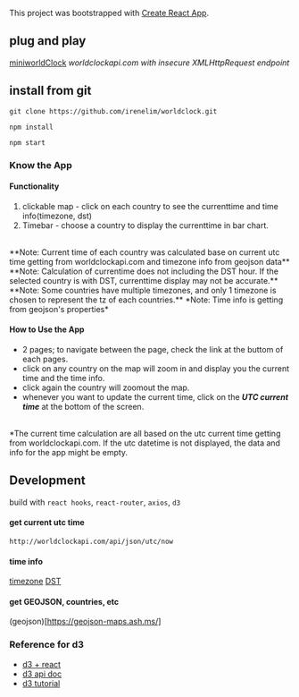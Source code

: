 This project was bootstrapped with [Create React App](https://github.com/facebook/create-react-app).



## plug and play
[miniworldClock](https://worldclock-b7b49.web.app)
*worldclockapi.com with insecure XMLHttpRequest endpoint*

## install from git
`git clone https://github.com/irenelim/worldclock.git`

`npm install`

`npm start`


### Know the App
#### Functionality
1. clickable map - click on each country to see the currenttime and time info(timezone, dst)
2. Timebar - choose a country to display the currenttime in bar chart.
<br/>
**Note: Current time of each country was calculated base on current utc time getting from worldclockapi.com and timezone info from geojson data**
<br/>
**Note: Calculation of currentime does not including the DST hour. If the selected country is with DST, currenttime display may not be accurate.**
<br/>
**Note: Some countries have multiple timezones, and only 1 timezone is chosen to represent the tz of each countries.**
*Note: Time info is getting from geojson's properties*

#### How to Use the App
* 2 pages; to navigate between the page, check the link at the buttom of each pages.
* click on any country on the map will zoom in and display you the current time and the time info.
* click again the country will zoomout the map.
* whenever you want to update the current time, click on the ***UTC current time*** at the bottom of the screen.
<br/>
*The current time calculation are all based on the utc current time getting from worldclockapi.com. If the utc datetime is not displayed, the data and info for the app might be empty.

## Development
build with `react hooks`, `react-router`, `axios`, `d3`

#### get current utc time
`http://worldclockapi.com/api/json/utc/now`

#### time info
[timezone](https://en.wikipedia.org/wiki/List_of_time_zones_by_country)
[DST](https://en.wikipedia.org/wiki/Daylight_saving_time_by_country)


#### get GEOJSON, countries, etc
(geojson)[https://geojson-maps.ash.ms/]

### Reference for d3
- [d3 + react](https://www.youtube.com/playlist?list=PLDZ4p-ENjbiPo4WH7KdHjh_EMI7Ic8b2B)
- [d3 api doc](https://github.com/d3/d3/blob/master/API.md)
- [d3 tutorial](https://github.com/d3/d3/wiki/Tutorials)

